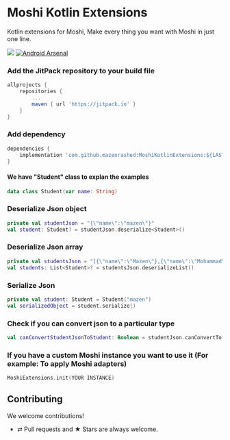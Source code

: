 # Moshi Kotlin Extensions

Kotlin extensions for Moshi, Make every thing you want with Moshi in just one line.

[![](https://jitpack.io/v/mazenrashed/MoshiKotlinExtensions.svg)](https://jitpack.io/#mazenrashed/MoshiKotlinExtensions)
[![Android Arsenal]( https://img.shields.io/badge/Android%20Arsenal-Moshi%20Kotlin%20Extensions-green.svg?style=flat )]( https://android-arsenal.com/details/1/8216 )

###  Add the JitPack repository to your build file
```groovy
allprojects {
    repositories {
        ...
        maven { url 'https://jitpack.io' }
    }
}
```
### Add dependency
```groovy
dependencies {
    implementation 'com.github.mazenrashed:MoshiKotlinExtensions:${LAST_VERSION}'
}
```

#### We have "Student" class to explan the examples
```kotlin
data class Student(var name: String)
```

### Deserialize Json object
```kotlin
private val studentJson = "{\"name\":\"mazen\"}"
val student: Student? = studentJson.deserialize<Student>()
```


### Deserialize Json array
```kotlin
private val studentsJson = "[{\"name\":\"Mazen\"},{\"name\":\"Mohammad\"}]"
val students: List<Student>? = studentsJson.deserializeList()
```


### Serialize Json
```kotlin
private val student: Student = Student("mazen")
val serializedObject = student.serialize()
```

### Check if you can convert json to a particular type
```kotlin
val canConvertStudentJsonToStudent: Boolean = studentJson.canConvertTo(Student::class.java) //true
```

### If you have a custom Moshi instance you want to use it (For example: To apply Moshi adapters)
```kotlin
MoshiExtensions.init(YOUR INSTANCE)
```


## Contributing

We welcome contributions!
* ⇄ Pull requests and ★ Stars are always welcome.
